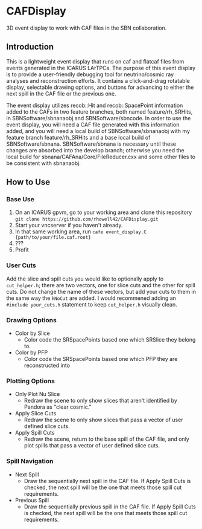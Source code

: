 # CAFDisplay
3D event display to work with CAF files in the SBN collaboration.

## Introduction
This is a lightweight event display that runs on caf and flatcaf files from events generated in the ICARUS LArTPCs. The purpose of this event display is to provide a user-friendly debugging tool for neutrino/cosmic ray analyses and reconstruction efforts. It contains a click-and-drag rotatable display, selectable drawing options, and buttons for advancing to either the next spill in the CAF file or the previous one.

The event display utilizes recob::Hit and recob::SpacePoint information added to the CAFs in two feature branches, both named feature/rh_SRHits, in SBNSoftware/sbnanaobj and SBNSoftware/sbncode. In order to use the event display, you will need a CAF file generated with this information added, and you will need a local build of SBNSoftware/sbnanaobj with my feature branch feature/rh_SRHits and a base local build of SBNSoftware/sbnana. SBNSoftware/sbnana is necessary until these changes are absorbed into the develop branch; otherwise you need the local build for sbnana/CAFAna/Core/FileReducer.cxx and some other files to be consistent with sbnanaobj.

## How to Use
### Base Use
1. On an ICARUS gpvm, go to your working area and clone this repository `git clone https://github.com/rhowell42/CAFDisplay.git`
2. Start your vncserver if you haven't already.
3. In that same working area, run `cafe event_display.C {path/to/your/file.caf.root}`
4. ???
5. Profit

### User Cuts
Add the slice and spill cuts you would like to optionally apply to `cut_helper.h`; there are two vectors, one for slice cuts and the other for spill cuts. Do not change the name of these vectors, but add your cuts to them in the same way the `kNoCut` are added. I would recommened adding an `#include your_cuts.h` statement to keep `cut_helper.h` visually clean. 

### Drawing Options
- Color by Slice
  - Color code the SRSpacePoints based one which SRSlice they belong to.
- Color by PFP
  - Color code the SRSpacePoints based one which PFP they are reconstructed into

### Plotting Options
- Only Plot Nu Slice
  - Redraw the scene to only show slices that aren't identified by Pandora as "clear cosmic."
- Apply Slice Cuts
  - Redraw the scene to only show slices that pass a vector of user defined slice cuts.
- Apply Spill Cuts
  - Redraw the scene, return to the base spill of the CAF file, and only plot spills that pass a vector of user defined slice cuts.
  
### Spill Navigation
- Next Spill
  - Draw the sequentially next spill in the CAF file. If Apply Spill Cuts is checked, the next spill will be the one that meets those spill cut requirements.
- Previous Spill
  - Draw the sequentially previous spill in the CAF file. If Apply Spill Cuts is checked, the next spill will be the one that meets those spill cut requirements.
